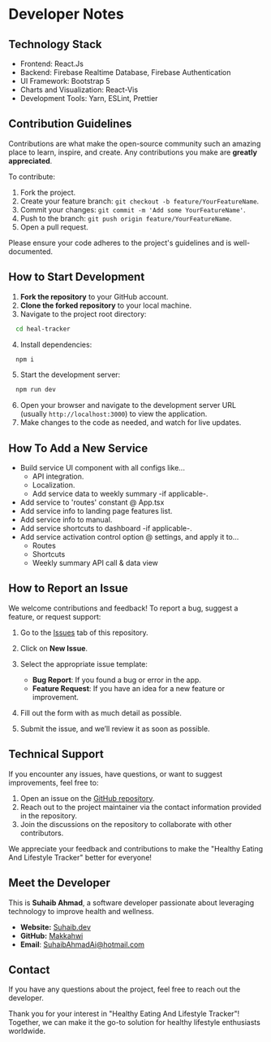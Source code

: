 # Developer Notes

## Technology Stack

- Frontend: React.Js
- Backend: Firebase Realtime Database, Firebase Authentication
- UI Framework: Bootstrap 5
- Charts and Visualization: React-Vis
- Development Tools: Yarn, ESLint, Prettier

## Contribution Guidelines

Contributions are what make the open-source community such an amazing place to learn, inspire, and create. Any contributions you make are **greatly appreciated**.

To contribute:

1. Fork the project.
2. Create your feature branch: `git checkout -b feature/YourFeatureName`.
3. Commit your changes: `git commit -m 'Add some YourFeatureName'`.
4. Push to the branch: `git push origin feature/YourFeatureName`.
5. Open a pull request.

Please ensure your code adheres to the project's guidelines and is well-documented.

## How to Start Development

1. **Fork the repository** to your GitHub account.
2. **Clone the forked repository** to your local machine.
3. Navigate to the project root directory:

  ```bash
    cd heal-tracker
  ```

4. Install dependencies:

  ```bash
    npm i
  ```

5. Start the development server:  

  ```bash
    npm run dev
  ```

6. Open your browser and navigate to the development server URL (usually `http://localhost:3000`) to view the application.
7. Make changes to the code as needed, and watch for live updates.

## How To Add a New Service

- Build service UI component with all configs like...
  - API integration.
  - Localization.
  - Add service data to weekly summary -if applicable-.
- Add service to 'routes' constant @ App.tsx
- Add service info to landing page features list.
- Add service info to manual.
- Add service shortcuts to dashboard -if applicable-.
- Add service activation control option @ settings, and apply it to...
  - Routes
  - Shortcuts
  - Weekly summary API call & data view

## How to Report an Issue

We welcome contributions and feedback! To report a bug, suggest a feature, or request support:

1. Go to the [Issues](https://github.com/makkahwi/heal-tracker/issues) tab of this repository.
2. Click on **New Issue**.
3. Select the appropriate issue template:

   - **Bug Report**: If you found a bug or error in the app.
   - **Feature Request**: If you have an idea for a new feature or improvement.

4. Fill out the form with as much detail as possible.
5. Submit the issue, and we’ll review it as soon as possible.

## Technical Support

If you encounter any issues, have questions, or want to suggest improvements, feel free to:

1. Open an issue on the [GitHub repository](https://github.com/makkahwi/heal-tracker/issues).
2. Reach out to the project maintainer via the contact information provided in the repository.
3. Join the discussions on the repository to collaborate with other contributors.

We appreciate your feedback and contributions to make the "Healthy Eating And Lifestyle Tracker" better for everyone!

## Meet the Developer

This is **Suhaib Ahmad**, a software developer passionate about leveraging technology to improve health and wellness.

- **Website:** [Suhaib.dev](https://www.suhaib.dev/)  
- **GitHub:** [Makkahwi](https://github.com/makkahwi/)  
- **Email**: [SuhaibAhmadAi@hotmail.com](mailto:SuhaibAhmadAi@hotmail.com)

## Contact

If you have any questions about the project, feel free to reach out the developer.

Thank you for your interest in "Healthy Eating And Lifestyle Tracker"! Together, we can make it the go-to solution for healthy lifestyle enthusiasts worldwide.
